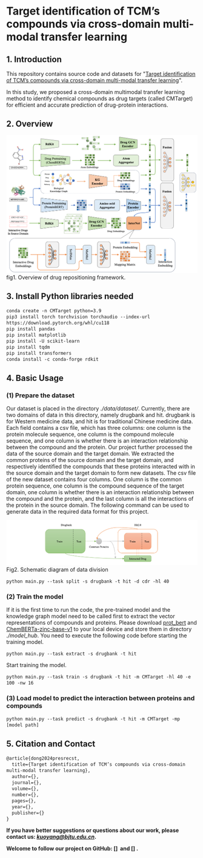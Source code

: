 # Target identification of TCM’s compounds via cross-domain multi-modal transfer learning

## 1. Introduction

This repository contains source code and datasets for "[Target identification of TCM’s compounds via cross-domain multi-modal transfer learning]()".

In this study, we proposed a cross-domain multimodal transfer learning method to identify chemical compounds as drug targets (called CMTarget) for efficient and accurate prediction of drug-protein interactions.

## 2. Overview

![alt text](./fig/image1.png)
fig1. Overview of drug repositioning framework.

## 3. Install Python libraries needed

```
conda create -n CMTarget python=3.9
pip3 install torch torchvision torchaudio --index-url https://download.pytorch.org/whl/cu118
pip install pandas
pip install matplotlib
pip install -U scikit-learn
pip install tqdm
pip install transformers
conda install -c conda-forge rdkit
```

## 4. Basic Usage

### (1) Prepare the dataset
Our dataset is placed in the directory *./data/dataset/*. Currently, there are two domains of data in this directory, namely drugbank and hit. drugbank is for Western medicine data, and hit is for traditional Chinese medicine data. Each field contains a csv file, which has three columns: one column is the protein molecule sequence, one column is the compound molecule sequence, and one column is whether there is an interaction relationship between the compound and the protein. Our project further processed the data of the source domain and the target domain. We extracted the common proteins of the source domain and the target domain, and respectively identified the compounds that these proteins interacted with in the source domain and the target domain to form new datasets. The csv file of the new dataset contains four columns. One column is the common protein sequence, one column is the compound sequence of the target domain, one column is whether there is an interaction relationship between the compound and the protein, and the last column is all the interactions of the protein in the source domain. The following command can be used to generate data in the required data format for this project.  

![alt text](./fig/image2.png)
Fig2. Schematic diagram of data division

```
python main.py --task split -s drugbank -t hit -d cdr -hl 40
```

### (2) Train the model

If it is the first time to run the code, the pre-trained model and the knowledge graph model need to be called first to extract the vector representations of compounds and proteins. Please download [prot_bert](https://huggingface.co/Rostlab/prot_bert/tree/main) and [ChemBERTa-zinc-base-v1](https://huggingface.co/seyonec/ChemBERTa-zinc-base-v1) to your local device and store them in directory *./model_hub*. You need to execute the following code before starting the training model. 

```
python main.py --task extract -s drugbank -t hit
```

Start training the model.

```
python main.py --task train -s drugbank -t hit -m CMTarget -hl 40 -e 100 -nw 16
```

### (3) Load model to predict the interaction between proteins and compounds

```
python main.py --task predict -s drugbank -t hit -m CMTarget -mp [model path]
```

## 5. Citation and Contact

```
@article{dong2024presrecst,
  title={Target identification of TCM’s compounds via cross-domain multi-modal transfer learning},
  author={},
  journal={},
  volume={},
  number={},
  pages={},
  year={},
  publisher={}
}
```

<b>If you have better suggestions or questions about our work, please contact us: <a>*kuoyang@bjtu.edu.cn*</a>. </b> 

<b>Welcome to follow our project on GitHub: <a>[] </a> and <a> [] </a>. </b>